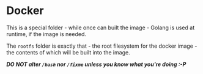 # Docker

This is a special folder - while once can built the image - Golang is used at runtime, if the image is needed.

The `rootfs` folder is exactly that - the root filesystem for the docker image - the contents of which will be built into the image.

***DO NOT alter `/bash` nor `/fixme` unless you know what you're doing :-P***